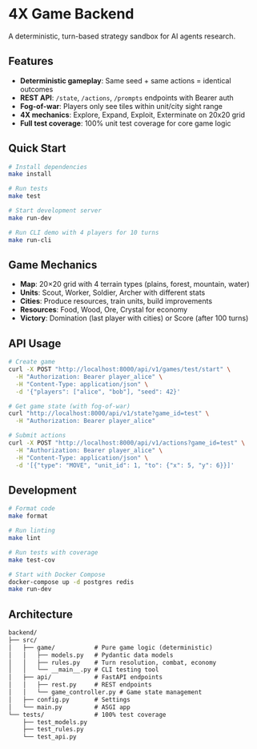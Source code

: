 # 4X Game Backend

A deterministic, turn-based strategy sandbox for AI agents research.

## Features

- **Deterministic gameplay**: Same seed + same actions = identical outcomes
- **REST API**: `/state`, `/actions`, `/prompts` endpoints with Bearer auth
- **Fog-of-war**: Players only see tiles within unit/city sight range
- **4X mechanics**: Explore, Expand, Exploit, Exterminate on 20x20 grid
- **Full test coverage**: 100% unit test coverage for core game logic

## Quick Start

```bash
# Install dependencies
make install

# Run tests
make test

# Start development server
make run-dev

# Run CLI demo with 4 players for 10 turns
make run-cli
```

## Game Mechanics

- **Map**: 20×20 grid with 4 terrain types (plains, forest, mountain, water)
- **Units**: Scout, Worker, Soldier, Archer with different stats
- **Cities**: Produce resources, train units, build improvements
- **Resources**: Food, Wood, Ore, Crystal for economy
- **Victory**: Domination (last player with cities) or Score (after 100 turns)

## API Usage

```bash
# Create game
curl -X POST "http://localhost:8000/api/v1/games/test/start" \
  -H "Authorization: Bearer player_alice" \
  -H "Content-Type: application/json" \
  -d '{"players": ["alice", "bob"], "seed": 42}'

# Get game state (with fog-of-war)
curl "http://localhost:8000/api/v1/state?game_id=test" \
  -H "Authorization: Bearer player_alice"

# Submit actions
curl -X POST "http://localhost:8000/api/v1/actions?game_id=test" \
  -H "Authorization: Bearer player_alice" \
  -H "Content-Type: application/json" \
  -d '[{"type": "MOVE", "unit_id": 1, "to": {"x": 5, "y": 6}}]'
```

## Development

```bash
# Format code
make format

# Run linting
make lint

# Run tests with coverage
make test-cov

# Start with Docker Compose
docker-compose up -d postgres redis
make run-dev
```

## Architecture

```txt
backend/
├── src/
│   ├── game/           # Pure game logic (deterministic)
│   │   ├── models.py   # Pydantic data models
│   │   ├── rules.py    # Turn resolution, combat, economy
│   │   └── __main__.py # CLI testing tool
│   ├── api/            # FastAPI endpoints
│   │   ├── rest.py     # REST endpoints
│   │   └── game_controller.py # Game state management
│   ├── config.py       # Settings
│   └── main.py         # ASGI app
└── tests/              # 100% test coverage
    ├── test_models.py
    ├── test_rules.py
    └── test_api.py
```
